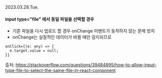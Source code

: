 2023.03.28.Tue.

#### input type="file" 에서 동일 파일을 선택할 경우

- 기존 파일을 다시 업로드 할 경우 onChange 이벤트가 동작하지 않는 문제 방지
- onChange는 실질적인 데이터가 바뀔 때만 감지되므로

```tsx
onClick={(e: any) => {
  e.target.value = null;
}}
```

출처: https://stackoverflow.com/questions/39484895/how-to-allow-input-type-file-to-select-the-same-file-in-react-component
